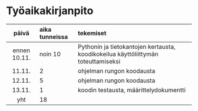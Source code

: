 # Työaikakirjanpito

| päivä | aika tunneissa | tekemiset  |
| :----:|:-----| :-----|
| ennen 10.11.  | noin 10    | Pythonin ja tietokantojen kertausta, koodikokeilua käyttöliittymän toteuttamiseksi  |
| 11.11. | 2    | ohjelman rungon koodausta |
| 12.11. | 5    | ohjelman rungon koodausta |
| 13.11. | 1    | koodin testausta, määrittelydokumentti |
| yht   | 18   | | 
